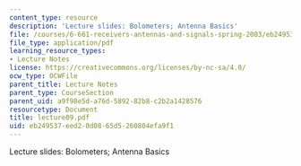 ```yaml
---
content_type: resource
description: 'Lecture slides: Bolometers; Antenna Basics'
file: /courses/6-661-receivers-antennas-and-signals-spring-2003/eb249537eed20d0865d5260804efa9f1_lecture09.pdf
file_type: application/pdf
learning_resource_types:
- Lecture Notes
license: https://creativecommons.org/licenses/by-nc-sa/4.0/
ocw_type: OCWFile
parent_title: Lecture Notes
parent_type: CourseSection
parent_uid: a9f98e5d-a76d-5892-82b8-c2b2a1428576
resourcetype: Document
title: lecture09.pdf
uid: eb249537-eed2-0d08-65d5-260804efa9f1
---
```

Lecture slides: Bolometers; Antenna Basics